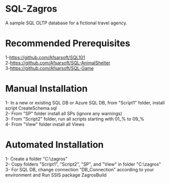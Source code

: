 # SQL-Zagros
A sample SQL OLTP database for a fictional travel agency. <br />

# Recommended Prerequisites
1-https://github.com/Afsarsoft/SQL101 <br />
2-https://github.com/Afsarsoft/SQL-AnimalShelter <br />
3-https://github.com/Afsarsoft/SQL-Game <br />

# Manual Installation 
1- In a new or existing SQL DB or Azure SQL DB, from "Script1" folder, install script CreateSchema.sql <br />
2- From "SP" folder install all SPs (ignore any warnings) <br />
3- From "Script2" folder, run all scripts starting with 01_% to 09_% <br />
4- From "View" folder install all Views <br />

# Automated Installation 
1- Create a folder "C:\zagros" <br />
2- Copy folders "Script1", "Script2", "SP", and "View" in folder "C:\zagros" <br />
3- For SQL DB, change connection "DB_Connection" according to your environment and Run SSIS package ZagrosBuild <br />
